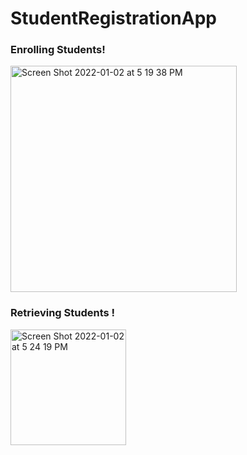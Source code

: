 # StudentRegistrationApp


### Enrolling Students!

<img width="362" alt="Screen Shot 2022-01-02 at 5 19 38 PM" src="https://user-images.githubusercontent.com/70565430/147901439-e10a79c5-07e6-46f8-8364-d9de74056d83.png">

### Retrieving Students !

<img width="185" alt="Screen Shot 2022-01-02 at 5 24 19 PM" src="https://user-images.githubusercontent.com/70565430/147901812-ae0e91d8-f64c-4c17-b768-b090a33c53d2.png">


